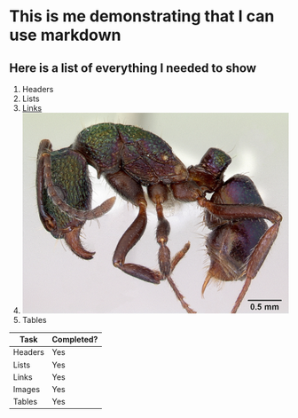 # This is me demonstrating that I can use markdown
## Here is a list of everything I needed to show
1. Headers
2. Lists
3. [Links](https://www.markdownguide.org/basic-syntax/#links)
4. ![Embeded images](images/casent0172345_Rhytidoponera_metallica.jpg)
5. Tables

| Task   | Completed?|
|--------|-----------|
|Headers |Yes        |
|Lists   |Yes        |
|Links   |Yes        |
|Images  |Yes        |
|Tables  |Yes        |